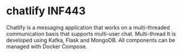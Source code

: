# chatlify INF443

Chatlify is a messaging application that works on a multi-threaded communication basis that supports multi-user chat. Multi-thread  It is developed using Kafka, Flask and MongoDB. All components can be managed with Docker Compose.
